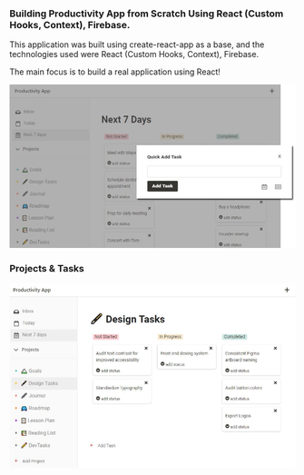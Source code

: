 ### Building Productivity App from Scratch Using React (Custom Hooks, Context), Firebase.

This application was built using create-react-app as a base, and the technologies used were React (Custom Hooks, Context), Firebase. 

The main focus is to build a real application using React!


![Preview](app-preview-two.jpg?raw=true)

### Projects & Tasks

![Preview](app-preview.png?raw=true)


